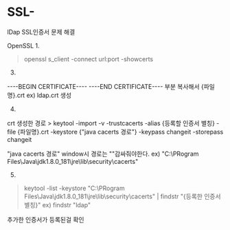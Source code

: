 # SSL-
lDap SSL인증서 문제 해결

OpenSSL
1.
>openssl s_client -connect url:port -showcerts

3.
----BEGIN CERTIFICATE----
----END CERTIFICATE----
부분 복사해서 {파일명}.crt ex) ldap.crt 생성

4.
crt 생성한 경로 > keytool -import -v -trustcacerts -alias {등록할 인증서 별칭} -file {파일명}.crt -keystore {"java cacerts 경로"} -keypass changeit -storepass changeit

"java cacerts 경로" window시 경로는 ""감싸줘야한다.
ex) "C:\PRogram Files\Java\jdk1.8.0_181\jre\lib\security\cacerts"

5.
>keytool -list -keystore "C:\PRogram Files\Java\jdk1.8.0_181\jre\lib\security\cacerts" | findstr "{등록한 인증서 별칭}"
ex) findstr "ldap"

추가한 인증서가 등록된걸 확인
